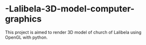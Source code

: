 # -Lalibela-3D-model-computer-graphics
This project is aimed to render 3D model of church of Lalibela using OpenGL with python.
